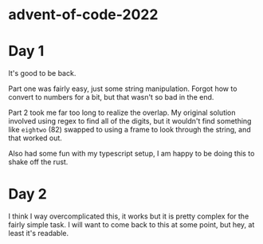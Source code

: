 # advent-of-code-2022

# Day 1
It's good to be back. 

Part one was fairly easy, just some string manipulation. Forgot how to convert to numbers for a bit, but that wasn't so bad in the end.

Part 2 took me far too long to realize the overlap. My original solution involved using regex to find all of the digits, but it wouldn't find something like `eightwo` (82)
swapped to using a frame to look through the string, and that worked out. 

Also had some fun with my typescript setup, I am happy to be doing this to shake off the rust. 

# Day 2

I think I way overcomplicated this, it works but it is pretty complex for the fairly simple task. 
I will want to come back to this at some point, but hey, at least it's readable. 